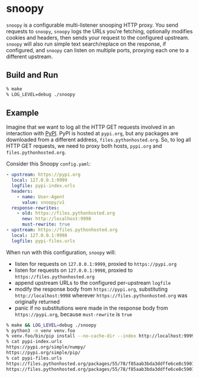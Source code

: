 # snoopy

`snoopy` is a configurable multi-listener snooping HTTP proxy. You send requests to `snoopy`, `snoopy` logs the URLs you're fetching, optionally modifies cookies and headers, then sends your request to the configured upstream. `snoopy` will also run simple text search/replace on the response, if configured, and `snoopy` can listen on multiple ports, proxying each one to a different upstream.

## Build and Run

```bash
% make
% LOG_LEVEL=debug ./snoopy
```

## Example

Imagine that we want to log all the HTTP GET requests involved in an interaction with [PyPI](https://pypi.org/). PyPI is hosted at `pypi.org`, but any packages are downloaded from a different address, `files.pythonhosted.org`. So, to log all HTTP GET requests, we need to proxy both hosts, `pypi.org` and `files.pythonhosted.org`.

Consider this Snoopy `config.yaml`:

```yaml
- upstream: https://pypi.org
  local: 127.0.0.1:9999
  logfile: pypi-index.urls
  headers:
    - name: User-Agent
      value: snoopy/v1
  response-rewrites:
    - old: https://files.pythonhosted.org
      new: http://localhost:9998
      must-rewrite: true
- upstream: https://files.pythonhosted.org
  local: 127.0.0.1:9998
  logfile: pypi-files.urls
```

When run with this configuration, `snoopy` will:
- listen for requests on `127.0.0.1:9999`, proxied to `https://pypi.org` 
- listen for requests on `127.0.0.1:9998`, proxied to `https://files.pythonhosted.org`
- append upstream URLs to the configured per-upstream `logfile`
- modify the response body from `https://pypi.org`, substituting `http://localhost:9998` wherever `https://files.pythonhosted.org` was originally returned
- panic if no substitutions were made in the response body from `https://pypi.org`, because `must-rewrite` is `true`

```bash
% make && LOG_LEVEL=debug ./snoopy
% python3 -m venv venv.foo
% venv.foo/bin/pip install --no-cache-dir --index http://localhost:9999/simple numpy
% cat pypi-index.urls
https://pypi.org/simple/numpy/
https://pypi.org/simple/pip/
% cat pypi-files.urls
https://files.pythonhosted.org/packages/55/78/f85aab3bda3ddffe6ce8c590190b5f0d2e61dfd2fb7a8f446dcb4f8c12c7/numpy-1.26.3-cp311-cp311-macosx_11_0_arm64.whl.metadata
https://files.pythonhosted.org/packages/55/78/f85aab3bda3ddffe6ce8c590190b5f0d2e61dfd2fb7a8f446dcb4f8c12c7/numpy-1.26.3-cp311-cp311-macosx_11_0_arm64.whl
```
